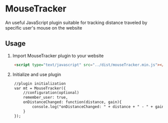 # MouseTracker
An useful JavaScript plugin suitable for tracking distance traveled by specific user's mouse on the website

Usage
--------------

1. Import MouseTracker plugin to your website

```html
	<script type="text/javascript" src="../dist/mouseTracker.min.js"></script>
```

2. Initialize and use plugin

```html
	//plugin initialization			
	var mt = MouseTracker({
		//configuration(optional)
		remember_user: true,
		onDistanceChanged: function(distance, gain){
			console.log("onDistanceChanged: " + distance + " - " + gain);
		}
	});	
```
